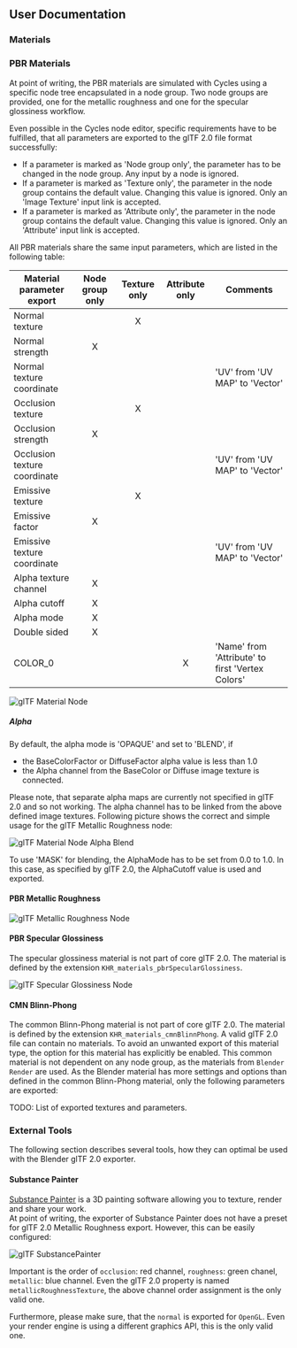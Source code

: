User Documentation
------------------

### Materials

### PBR Materials
At point of writing, the PBR materials are simulated with Cycles using a specific node tree encapsulated in a node group.
Two node groups are provided, one for the metallic roughness and one for the specular glossiness workflow.

Even possible in the Cycles node editor, specific requirements have to be fulfilled, that all parameters are exported to the glTF 2.0 file format successfully:  

- If a parameter is marked as 'Node group only', the parameter has to be changed in the node group. Any input by a node is ignored.  
- If a parameter is marked as 'Texture only', the parameter in the node group contains the default value. Changing this value is ignored. Only an 'Image Texture' input link is accepted.
- If a parameter is marked as 'Attribute only', the parameter in the node group contains the default value. Changing this value is ignored. Only an 'Attribute' input link is accepted.

All PBR materials share the same input parameters, which are listed in the following table:

|Material parameter export   |Node group only|Texture only|Attribute only|Comments                                        |
|----------------------------|:-------------:|:----------:|:------------:|------------------------------------------------|
|Normal texture              |               |X           |              |                                                |
|Normal strength             |X              |            |              |                                                |
|Normal texture coordinate   |               |            |              |'UV' from 'UV MAP' to 'Vector'                  |
|Occlusion texture           |               |X           |              |                                                |
|Occlusion strength          |X              |            |              |                                                |
|Occlusion texture coordinate|               |            |              |'UV' from 'UV MAP' to 'Vector'                  |
|Emissive texture            |               |X           |              |                                                |
|Emissive factor             |X              |            |              |                                                |
|Emissive texture coordinate |               |            |              |'UV' from 'UV MAP' to 'Vector'                  |
|Alpha texture channel       |X              |            |              |                                                |
|Alpha cutoff                |X              |            |              |                                                |
|Alpha mode                  |X              |            |              |                                                |
|Double sided                |X              |            |              |                                                |
|COLOR_0                     |               |            |X             |'Name' from 'Attribute' to first 'Vertex Colors'|

![glTF Material Node](glTF_Material_Node_Part.png)

##### Alpha

By default, the alpha mode is 'OPAQUE' and set to 'BLEND', if 
- the BaseColorFactor or DiffuseFactor alpha value is less than 1.0  
- the Alpha channel from the BaseColor or Diffuse image texture is connected.  

Please note, that separate alpha maps are currently not specified in glTF 2.0 and so not working.
The alpha channel has to be linked from the above defined image textures. Following picture shows the correct and simple usage for the glTF Metallic Roughness node:

![glTF Material Node Alpha Blend](glTF_Material_Node_Alpha_Blend.png)

To use 'MASK' for blending, the AlphaMode has to be set from 0.0 to 1.0. In this case, as specified by glTF 2.0, the AlphaCutoff value is used and exported.

#### PBR Metallic Roughness

![glTF Metallic Roughness Node](glTF_Metallic_Roughness_Node.png)

#### PBR Specular Glossiness

The specular glossiness material is not part of core glTF 2.0. The material is defined by the extension `KHR_materials_pbrSpecularGlossiness`.

![glTF Specular Glossiness Node](glTF_Specular_Glossiness_Node.png)

#### CMN Blinn-Phong

The common Blinn-Phong material is not part of core glTF 2.0. The material is defined by the extension `KHR_materials_cmnBlinnPhong`.
A valid glTF 2.0 file can contain no materials. To avoid an unwanted export of this material type, the option for this material has explicitly be enabled. This common material is not dependent on any node group, as the materials from `Blender Render` are used. As the Blender material has more settings and options than defined in the common Blinn-Phong material, only the following parameters are exported:

TODO: List of exported textures and parameters.

### External Tools

The following section describes several tools, how they can optimal be used with the Blender glTF 2.0 exporter. 

#### Substance Painter
[Substance Painter](https://www.allegorithmic.com/products/substance-painter) is a 3D painting software allowing you to texture, render and share your work.  
At point of writing, the exporter of Substance Painter does not have a preset for glTF 2.0 Metallic Roughness export. However, this can be easily configured:  

![glTF SubstancePainter](glTF_SubstancePainter.png)

Important is the order of `occlusion`: red channel, `roughness`: green chanel, `metallic`: blue channel. Even the glTF 2.0 property is named `metallicRoughnessTexture`, the above channel order assignment is the only valid one.

Furthermore, please make sure, that the `normal` is exported for `OpenGL`. Even your render engine is using a different graphics API, this is the only valid one.
